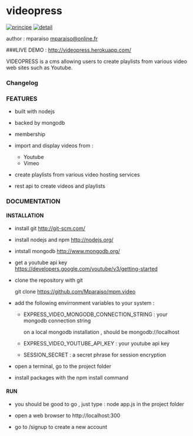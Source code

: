 videopress
=========

[![principe](http://aikah.online.fr/cdn/videopress/principe.png)](http://videopress.herokuapp.com/) [![detail](http://aikah.online.fr/cdn/videopress/detail.png)](http://videopress.herokuapp.com/video/53be064a585e54b00036147a)

author : mparaiso <mparaiso@online.fr>

###LIVE DEMO : http://videopress.herokuapp.com/

VIDEOPRESS is a cms allowing users to create playlists from various video web sites such as Youtube. 

### Changelog

### FEATURES

- built with nodejs

- backed by mongodb

- membership

- import and display videos from : 
	- Youtube
    - Vimeo

- create playlists from various video hosting services

- rest api to create videos and playlists

### DOCUMENTATION

#### INSTALLATION

- install git http://git-scm.com/

- install nodejs and npm http://nodejs.org/

- intstall mongodb http://www.mongodb.org/

- get a youtube api key https://developers.google.com/youtube/v3/getting-started

- clone the repository with git

	git clone https://github.com/Mparaiso/mpm.video

- add the following envirronment variables to your system : 

	- EXPRESS_VIDEO_MONGODB_CONNECTION_STRING : your mongodb connection string
	  
	  on a local mongodb installation , should be  mongodb://localhost

	- EXPRESS_VIDEO_YOUTUBE_API_KEY : your youtube api key 

	- SESSION_SECRET : a secret phrase for session encryption

- open a terminal, go to the project folder

- install packages with the npm install command

#### RUN

- you should be good to go , just type : node app.js in the project folder

- open a web browser to http://localhost:300

- go to /signup to create a new account



	



